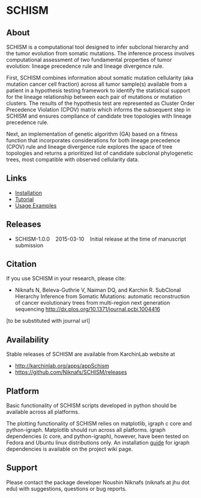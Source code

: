 # SCHISM

## About

SCHISM is a computational tool designed to infer subclonal hierarchy and the tumor evolution from somatic mutations. The inference process involves computational assessment of two fundamental properties of tumor evolution: lineage precedence rule and lineage divergence rule. 

First, SCHISM combines information about somatic mutation cellularity (aka mutation cancer cell fraction) across all tumor sample(s) available from a patient in a hypothesis testing framework to identify the statistical support for the lineage relationship between each pair of mutations or mutation clusters. The results of the hypothesis test are represented as Cluster Order Precedence Violation (CPOV) matrix which informs the subsequent step in SCHISM and ensures compliance of candidate tree topologies with lineage precedence rule.

Next, an implementation of genetic algorithm (GA) based on a fitness function that incorporates considerations for both lineage precedence (CPOV) rule and lineage divergence rule explores the space of tree topologies and returns a prioritized list of candidate subclonal phylogenetic trees, most compatible with observed cellularity data. 

## Links
* [Installation](http://github.com/Niknafs/SCHISM/wiki/Installation)
* [Tutorial](http://github.com/Niknafs/SCHISM/wiki/Tutorial)
* [Usage Examples](http://github.com/Niknafs/SCHISM/wiki/Usage-Examples)

## Releases 

* SCHISM-1.0.0&nbsp;&nbsp;&nbsp;&nbsp;2015-03-10&nbsp;&nbsp;&nbsp;&nbsp;Initial release at the time of manuscript submission

## Citation

If you use SCHISM in your research, please cite:

* Niknafs N, Beleva-Guthrie V, Naiman DQ, and Karchin R. SubClonal Hierarchy Inference from Somatic Mutations: automatic reconstruction of cancer evolutionary trees from multi-region next generation sequencing <http://dx.plos.org/10.1371/journal.pcbi.1004416>

[to be substituted with journal url]
## Availability
Stable releases of SCHISM are available from KarchinLab website at 
 * <http://karchinlab.org/apps/appSchism> 
 * <https://github.com/Niknafs/SCHISM/releases>

## Platform

Basic functionality of SCHISM scripts developed in python should be available across all platforms. 

The plotting functionality of SCHISM relies on matplotlib, igraph c core and python-igraph. Matplotlib should run across all platforms. igraph dependencies (c core, and python-igraph), however, have been tested on Fedora and Ubuntu linux distributions only. An installation <a href="https://gist.github.com/Niknafs/6b50d9df9d5396a2e92e">guide</a> for igraph dependencies is available on the project wiki page. 

## Support
Please contact the package developer Noushin Niknafs (niknafs at jhu dot edu) with suggestions, questions or bug reports.

